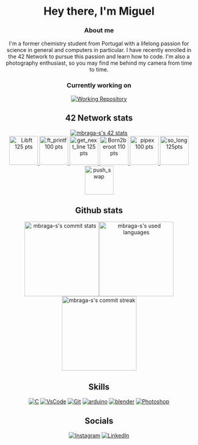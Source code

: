 <div  align="center">
<h1>Hey there, I'm Miguel</h1>
<h3>About me</h3>
 I'm a former chemistry student from Portugal with a lifelong passion for science in general and computers in particular. I have recently enrolled in the 42 Network to pursue this passion and learn how to code. I'm also a photography enthusiast, so you may find me behind my camera from time to time.
<h3>Currently working on</h3>
 <a href="https://github.com/mbraga-s/push_swap"><img src="https://github-readme-stats.vercel.app/api/pin/?username=mbraga-s&repo=push_swap&bg_color=344648&title_color=ffffff&text_color=ffbb98&show_owner=true" alt="Working Repository"></a>
</div>

<div  align="center">
<h2> 42 Network stats</h2>
<a href="https://profile.intra.42.fr/users/mbraga-s">
<img src="https://badge.mediaplus.ma/darkgray/mbraga-s?1337Badge=off&UM6P=off" alt="mbraga-s's 42 stats">
</a>
</div>
<div  align="center">
<a href="https://github.com/mbraga-s/libft">
<img src="https://raw.githubusercontent.com/mbraga-s/42-project-badges/main/badges/libftm.png" alt="Libft 125 pts" width=75 height=75>
</a>
<a href="https://github.com/mbraga-s/ft_printf">
<img src="https://raw.githubusercontent.com/mbraga-s/42-project-badges/main/badges/ft_printfe.png" alt="ft_printf 100 pts" width=75 height=75>
</a>
<a href="https://github.com/mbraga-s/get_next_line">
<img src="https://raw.githubusercontent.com/mbraga-s/42-project-badges/main/badges/get_next_linem.png" alt="get_next_line 125 pts" width=75 height=75>
</a>
<a href="https://github.com/mbraga-s/Born2BeRoot">
<img src="https://raw.githubusercontent.com/mbraga-s/42-project-badges/main/badges/born2berootm.png" alt="Born2beroot 110 pts" width=75 height=75>
</a>
<a href="https://github.com/mbraga-s/pipex">
<img src="https://raw.githubusercontent.com/mbraga-s/42-project-badges/main/badges/pipexe.png" alt="pipex 100 pts" width=75 height=75>
</a>
<a href="https://github.com/mbraga-s/so_long">
<img src="https://raw.githubusercontent.com/mbraga-s/42-project-badges/main/badges/so_longm.png" alt="so_long 125pts" width=75 height=75>
</a>
<a href="https://github.com/mbraga-s/push_swap">
<img src="https://raw.githubusercontent.com/mbraga-s/42-project-badges/main/badges/push_swapn.png" alt="push_swap" width=75 height=75>
</a>
</div>

<div align = "center">
<h2> Github stats</h2>
<a href="https://github.com/mbraga-s"><img height="195px" src="https://github-readme-stats.vercel.app/api?username=mbraga-s&bg_color=344648&title_color=FFFFFF&text_color=ffbb98&rank_icon=github&count_private=true" alt="mbraga-s's commit stats"><img height="195px" src="https://github-readme-stats.vercel.app/api/top-langs/?username=mbraga-s&bg_color=344648&title_color=FFFFFF&text_color=ffbb98&layout=donut-vertical" alt="mbraga-s's used languages"><img height="195px" src="https://github-readme-streak-stats.herokuapp.com?user=mbraga-s&hide_border=true&date_format=j%20M%5B%20Y%5D&exclude_days=Sun%2CSat&background=344648&ring=FFBB98&fire=FFBB98&currStreakNum=FFFFFF&sideNums=FFBB98&sideLabels=FFFFFF&currStreakLabel=FFFFFF&dates=FFBB98" alt="mbraga-s's commit streak"></a>
</div>

<div  align="center">
<h2> Skills</h2>
<a href="https://learn.microsoft.com/en-us/cpp"><img src="https://skillicons.dev/icons?i=c"  alt="C"></a>
<a href="https://code.visualstudio.com/"><img src="https://skillicons.dev/icons?i=vscode" alt="VsCode"></a>
<a href="https://git-scm.com/"><img src="https://skillicons.dev/icons?i=git" alt="Git"></a>
<a href="https://www.arduino.cc/"><img src="https://skillicons.dev/icons?i=arduino" alt="arduino"></a>
<a href="https://www.blender.org/"><img src="https://skillicons.dev/icons?i=blender" alt="blender"></a>
<a href="https://www.adobe.com/uk/products/photoshop.html"><img src="https://skillicons.dev/icons?i=photoshop" alt="Photoshop"></a>
</div>

<div  align="center">
<h2> Socials</h2>
<a href="http://www.instagram.com/migacorreia"><img src="https://img.shields.io/static/v1?label=Instagram&labelColor=344648&message=Follow&color=ffbb98&style=for-the-badge&logo=Instagram&logoColor=white" alt="Instagram"></a> <a href="https://www.linkedin.com/in/mbraga-s"><img src="https://img.shields.io/static/v1?label=Linkedin&labelColor=344648&message=Connect&color=ffbb98&style=for-the-badge&logo=Linkedin&logoColor=white" alt="LinkedIn"></a></div>
